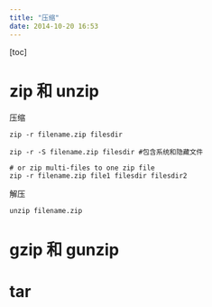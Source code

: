 ```yaml
---
title: "压缩"
date: 2014-10-20 16:53
---
```


[toc]

# zip 和 unzip

压缩
```shell
zip -r filename.zip filesdir

zip -r -S filename.zip filesdir #包含系统和隐藏文件

# or zip multi-files to one zip file
zip -r filename.zip file1 filesdir filesdir2
```

解压

```shell
unzip filename.zip
```

# gzip 和 gunzip

# tar

